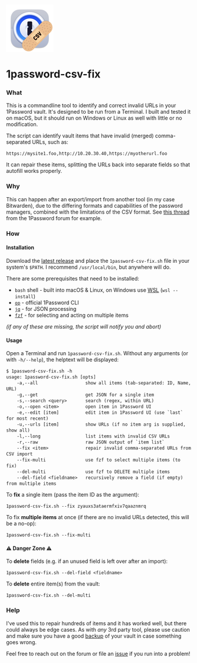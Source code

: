 <img src="./icon.png" width="128" />

# 1password-csv-fix

### What

This is a commandline tool to identify and correct invalid URLs in your 1Password vault. It's designed to be run from a Terminal. I built and tested it on macOS, but it should run on Windows or Linux as well with little or no modification.

The script can identify vault items that have invalid (merged) comma-separated URLs, such as:

```
https://mysite1.foo,http://10.20.30.40,https://myotherurl.foo
```

It can repair these items, splitting the URLs back into separate fields so that autofill works properly.

### Why

This can happen after an export/import from another tool (in my case Bitwarden), due to the differing formats and capabilities of the password managers, combined with the limitations of the CSV format. See [this thread][3] from the 1Password forum for example.

### How

#### Installation

Download the [latest release][5] and place the `1password-csv-fix.sh` file in your system's `$PATH`. I recommend `/usr/local/bin`, but anywhere will do.

There are some prerequisites that need to be installed:

- `bash` shell - built into macOS & Linux, on Windows use [WSL][4] (`wsl --install`)
- [`op`][2] - official 1Password CLI
- [`jq`][1] - for JSON processing
- [`fzf`][6] - for selecting and acting on multiple items

_(if any of these are missing, the script will notify you and abort)_

#### Usage

Open a Terminal and run `1password-csv-fix.sh`. Without any arguments (or with `-h/--help`), the helptext will be displayed:

```
$ 1password-csv-fix.sh -h
usage: 1password-csv-fix.sh [opts]
    -a,--all                  show all items (tab-separated: ID, Name, URL)
    -g,--get                  get JSON for a single item
    -s,--search <query>       search (regex, within URL)
    -o,--open <item>          open item in 1Password UI
    -e,--edit [item]          edit item in 1Password UI (use `last` for most recent)
    -u,--urls [item]          show URLs (if no item arg is supplied, show all)
    -l,--long                 list items with invalid CSV URLs
    -r,--raw                  raw JSON output of `item list`
    --fix <item>              repair invalid comma-separated URLs from CSV import
    --fix-multi               use fzf to select multiple items (to fix)
    --del-multi               use fzf to DELETE multiple items
    --del-field <fieldname>   recursively remove a field (if empty) from multiple items
```

To **fix** a single item (pass the item ID as the argument):

```
1password-csv-fix.sh --fix zyauxs3ataermfxiv7qaaznmrq
```

To fix **multiple items** at once (if there are no invalid URLs detected, this will be a no-op):

```
1password-csv-fix.sh --fix-multi
```

#### ⚠️ Danger Zone ⚠️

To **delete** fields (e.g. if an unused field is left over after an import):

```
1password-csv-fix.sh --del-field <fieldname>
```

To **delete** entire item(s) from the vault:

```
1password-csv-fix.sh --del-multi
```

### Help

I've used this to repair hundreds of items and it has worked well, but there could always be edge cases. As with *any* 3rd party tool, please use caution and make sure you have a good [backup][7] of your vault in case something goes wrong.

Feel free to reach out on the forum or file an [issue][8] if you run into a problem!

[1]: https://jqlang.github.io/jq/download/
[2]: https://1password.com/downloads/command-line
[3]: https://1password.community/discussion/145700/how-to-create-a-login-item-with-2-urls
[4]: https://learn.microsoft.com/en-us/windows/wsl/install
[5]: https://github.com/luckman212/1password-csv-fix/releases
[6]: https://github.com/junegunn/fzf
[7]: https://support.1password.com/export/
[8]: https://github.com/luckman212/1password-csv-fix/issues
